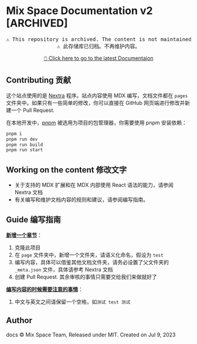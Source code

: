# Mix Space Documentation v2 [ARCHIVED]

<pre align="center">
⚠️ This repository is archived. The content is not maintained anymore.
⚠️ 此存储库已归档。不再维护内容。
</pre>

<div align="center">

  [🖱️ Click here to go to the latest Documentaion](https://github.com/mx-space/docs)
  
</div>


## Contributing 贡献

这个站点使用的是 [Nextra](https://nextra.site/) 程序。站点内容使用 MDX 编写，文档文件都在 `pages` 文件夹中。如果只有一些简单的修改，你可以直接在 GitHub 网页端进行修改并新建一个 Pull Request.

在本地开发中，[pnpm](https://pnpm.io/) 被选用为项目的包管理器，你需要使用 pnpm 安装依赖：

```bash
pnpm i
pnpm run dev
pnpm run build
pnpm run start
```

## Working on the content 修改文字

- 关于支持的 MDX 扩展和在 MDX 内部使用 React 语法的能力，请参阅 Nextra 文档
- 有关编写和维护文档内容的规则和建议，请参阅编写指南。

## Guide 编写指南

<u>**新增一个章节**</u>：

1. 克隆此项目
2. 在 `page` 文件夹中，新增一个文件夹，请语义化命名，假设为 `test`
3. 编写内容，具体可以借鉴其他文档文件夹，请务必设置了父文件夹的 `_meta.json` 文件，具体请参考 Nextra 文档
4. 创建 Pull Request. 其余审核的事情只需要交给我们来做就好了

**<u>编写内容的时候需要注意的事情</u>**：

1. 中文与英文之间请保留一个空格，如`测试 test 测试`

## Author

docs © Mix Space Team, Released under MIT. Created on Jul 9, 2023
